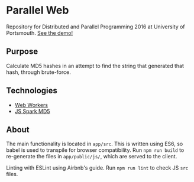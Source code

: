 # Parallel Web
Repository for Distributed and Parallel Programming 2016 at University of Portsmouth.
[See the demo!](https://mgovier.github.io/WebWorker-MD5/)

## Purpose
Calculate MD5 hashes in an attempt to find the string that generated that hash, through brute-force.

## Technologies
* [Web Workers](https://developer.mozilla.org/en-US/docs/Web/API/Web_Workers_API)
* [JS Spark MD5](https://github.com/satazor/js-spark-md5)

## About
The main functionality is located in `app/src`. This is written using ES6, so babel is used to transpile for browser compatibility. Run `npm run build` to re-generate the files in `app/public/js/`, which are served to the client.

Linting with ESLint using Airbnb's guide. Run `npm run lint` to check JS `src` files.
